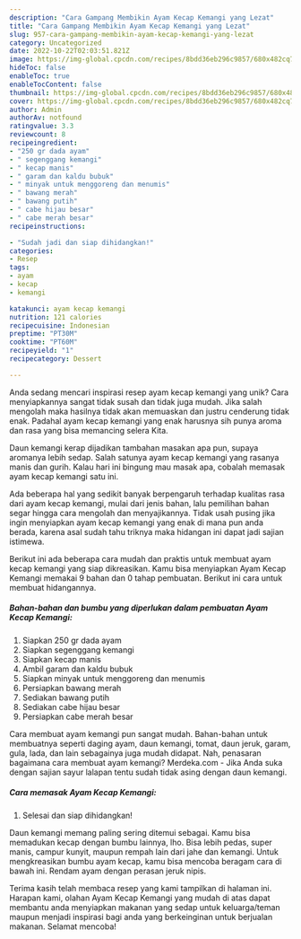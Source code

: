 ```yaml
---
description: "Cara Gampang Membikin Ayam Kecap Kemangi yang Lezat"
title: "Cara Gampang Membikin Ayam Kecap Kemangi yang Lezat"
slug: 957-cara-gampang-membikin-ayam-kecap-kemangi-yang-lezat
category: Uncategorized
date: 2022-10-22T02:03:51.821Z
image: https://img-global.cpcdn.com/recipes/8bdd36eb296c9857/680x482cq70/ayam-kecap-kemangi-foto-resep-utama.jpg
hideToc: false
enableToc: true
enableTocContent: false
thumbnail: https://img-global.cpcdn.com/recipes/8bdd36eb296c9857/680x482cq70/ayam-kecap-kemangi-foto-resep-utama.jpg
cover: https://img-global.cpcdn.com/recipes/8bdd36eb296c9857/680x482cq70/ayam-kecap-kemangi-foto-resep-utama.jpg
author: Admin
authorAv: notfound
ratingvalue: 3.3
reviewcount: 8
recipeingredient:
- "250 gr dada ayam"
- " segenggang kemangi"
- " kecap manis"
- " garam dan kaldu bubuk"
- " minyak untuk menggoreng dan menumis"
- " bawang merah"
- " bawang putih"
- " cabe hijau besar"
- " cabe merah besar"
recipeinstructions:

- "Sudah jadi dan siap dihidangkan!"
categories:
- Resep
tags:
- ayam
- kecap
- kemangi

katakunci: ayam kecap kemangi 
nutrition: 121 calories
recipecuisine: Indonesian
preptime: "PT30M"
cooktime: "PT60M"
recipeyield: "1"
recipecategory: Dessert

---
```





Anda sedang mencari inspirasi resep ayam kecap kemangi yang unik? Cara menyiapkannya sangat tidak susah dan tidak juga mudah. Jika salah mengolah maka hasilnya tidak akan memuaskan dan justru cenderung tidak enak. Padahal ayam kecap kemangi yang enak harusnya sih punya aroma dan rasa yang bisa memancing selera Kita.





Daun kemangi kerap dijadikan tambahan masakan apa pun, supaya aromanya lebih sedap. Salah satunya ayam kecap kemangi yang rasanya manis dan gurih. Kalau hari ini bingung mau masak apa, cobalah memasak ayam kecap kemangi satu ini.

Ada beberapa hal yang sedikit banyak berpengaruh terhadap kualitas rasa dari ayam kecap kemangi, mulai dari jenis bahan, lalu pemilihan bahan segar hingga cara mengolah dan menyajikannya. Tidak usah pusing jika ingin menyiapkan ayam kecap kemangi yang enak di mana pun anda berada, karena asal sudah tahu triknya maka hidangan ini dapat jadi sajian istimewa.






Berikut ini ada beberapa cara mudah dan praktis untuk membuat ayam kecap kemangi yang siap dikreasikan. Kamu bisa menyiapkan Ayam Kecap Kemangi memakai 9 bahan dan 0 tahap pembuatan. Berikut ini cara untuk membuat hidangannya.

<!--inarticleads1-->

##### Bahan-bahan dan bumbu yang diperlukan dalam pembuatan Ayam Kecap Kemangi:

1. Siapkan 250 gr dada ayam
1. Siapkan  segenggang kemangi
1. Siapkan  kecap manis
1. Ambil  garam dan kaldu bubuk
1. Siapkan  minyak untuk menggoreng dan menumis
1. Persiapkan  bawang merah
1. Sediakan  bawang putih
1. Sediakan  cabe hijau besar
1. Persiapkan  cabe merah besar


Cara membuat ayam kemangi pun sangat mudah. Bahan-bahan untuk membuatnya seperti daging ayam, daun kemangi, tomat, daun jeruk, garam, gula, lada, dan lain sebagainya juga mudah didapat. Nah, penasaran bagaimana cara membuat ayam kemangi? Merdeka.com - Jika Anda suka dengan sajian sayur lalapan tentu sudah tidak asing dengan daun kemangi. 

<!--inarticleads2-->

##### Cara memasak Ayam Kecap Kemangi:


1. Selesai dan siap dihidangkan!

Daun kemangi memang paling sering ditemui sebagai. Kamu bisa memadukan kecap dengan bumbu lainnya, lho. Bisa lebih pedas, super manis, campur kunyit, maupun rempah lain dari jahe dan kemangi. Untuk mengkreasikan bumbu ayam kecap, kamu bisa mencoba beragam cara di bawah ini. Rendam ayam dengan perasan jeruk nipis. 

Terima kasih telah membaca resep yang kami tampilkan di halaman ini. Harapan kami, olahan Ayam Kecap Kemangi yang mudah di atas dapat membantu anda menyiapkan makanan yang sedap untuk keluarga/teman maupun menjadi inspirasi bagi anda yang berkeinginan untuk berjualan makanan. Selamat mencoba!
